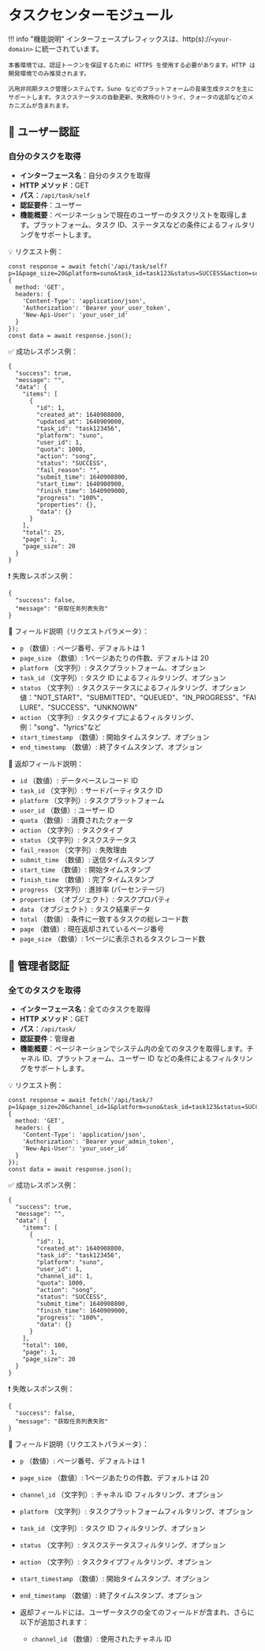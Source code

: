 # タスクセンターモジュール

!!! info "機能説明"
    インターフェースプレフィックスは、http(s)://`<your-domain>` に統一されています。

    本番環境では、認証トークンを保証するために HTTPS を使用する必要があります。HTTP は開発環境でのみ推奨されます。

    汎用非同期タスク管理システムです。Suno などのプラットフォームの音楽生成タスクを主にサポートします。タスクステータスの自動更新、失敗時のリトライ、クォータの返却などのメカニズムが含まれます。

## 🔐 ユーザー認証

### 自分のタスクを取得

- **インターフェース名**：自分のタスクを取得
- **HTTP メソッド**：GET
- **パス**：`/api/task/self`
- **認証要件**：ユーザー
- **機能概要**：ページネーションで現在のユーザーのタスクリストを取得します。プラットフォーム、タスク ID、ステータスなどの条件によるフィルタリングをサポートします。

💡 リクエスト例：

```
const response = await fetch('/api/task/self?p=1&page_size=20&platform=suno&task_id=task123&status=SUCCESS&action=song&start_timestamp=1640908800&end_timestamp=1640995200', {  
  method: 'GET',  
  headers: {  
    'Content-Type': 'application/json',  
    'Authorization': 'Bearer your_user_token',
    'New-Api-User': 'your_user_id'
  }  
});  
const data = await response.json();
```

✅ 成功レスポンス例：

```
{  
  "success": true,  
  "message": "",  
  "data": {  
    "items": [  
      {  
        "id": 1,  
        "created_at": 1640908800,  
        "updated_at": 1640909000,  
        "task_id": "task123456",  
        "platform": "suno",  
        "user_id": 1,  
        "quota": 1000,  
        "action": "song",  
        "status": "SUCCESS",  
        "fail_reason": "",  
        "submit_time": 1640908800,  
        "start_time": 1640908900,  
        "finish_time": 1640909000,  
        "progress": "100%",  
        "properties": {},  
        "data": {}  
      }  
    ],  
    "total": 25,  
    "page": 1,  
    "page_size": 20  
  }  
}
```

❗ 失敗レスポンス例：

```
{  
  "success": false,  
  "message": "获取任务列表失败"  
}
```

🧾 フィールド説明（リクエストパラメータ）：

- `p` （数値）: ページ番号、デフォルトは 1
- `page_size` （数値）: 1ページあたりの件数、デフォルトは 20
- `platform` （文字列）: タスクプラットフォーム、オプション 
- `task_id` （文字列）: タスク ID によるフィルタリング、オプション 
- `status` （文字列）: タスクステータスによるフィルタリング、オプション値："NOT_START"、"SUBMITTED"、"QUEUED"、"IN_PROGRESS"、"FAILURE"、"SUCCESS"、"UNKNOWN" 
- `action` （文字列）: タスクタイプによるフィルタリング、例："song"、"lyrics"など 
- `start_timestamp` （数値）: 開始タイムスタンプ、オプション
- `end_timestamp` （数値）: 終了タイムスタンプ、オプション

🧾 返却フィールド説明：

- `id` （数値）: データベースレコード ID 
- `task_id` （文字列）: サードパーティタスク ID
- `platform` （文字列）: タスクプラットフォーム
- `user_id` （数値）: ユーザー ID
- `quota` （数値）: 消費されたクォータ 
- `action` （文字列）: タスクタイプ
- `status` （文字列）: タスクステータス
- `fail_reason` （文字列）: 失敗理由 
- `submit_time` （数値）: 送信タイムスタンプ
- `start_time` （数値）: 開始タイムスタンプ
- `finish_time` （数値）: 完了タイムスタンプ
- `progress` （文字列）: 進捗率 (パーセンテージ) 
- `properties` （オブジェクト）: タスクプロパティ 
- `data` （オブジェクト）: タスク結果データ 
- `total` （数値）: 条件に一致するタスクの総レコード数
- `page` （数値）: 現在返却されているページ番号
- `page_size` （数値）: 1ページに表示されるタスクレコード数

## 🔐 管理者認証

### 全てのタスクを取得

- **インターフェース名**：全てのタスクを取得
- **HTTP メソッド**：GET
- **パス**：`/api/task/`
- **認証要件**：管理者
- **機能概要**：ページネーションでシステム内の全てのタスクを取得します。チャネル ID、プラットフォーム、ユーザー ID などの条件によるフィルタリングをサポートします。

💡 リクエスト例：

```
const response = await fetch('/api/task/?p=1&page_size=20&channel_id=1&platform=suno&task_id=task123&status=SUCCESS&action=song&start_timestamp=1640908800&end_timestamp=1640995200', {  
  method: 'GET',  
  headers: {  
    'Content-Type': 'application/json',  
    'Authorization': 'Bearer your_admin_token',
    'New-Api-User': 'your_user_id'
  }  
});  
const data = await response.json();
```

✅ 成功レスポンス例：

```
{  
  "success": true,  
  "message": "",  
  "data": {  
    "items": [  
      {  
        "id": 1,  
        "created_at": 1640908800,  
        "task_id": "task123456",  
        "platform": "suno",  
        "user_id": 1,  
        "channel_id": 1,  
        "quota": 1000,  
        "action": "song",  
        "status": "SUCCESS",  
        "submit_time": 1640908800,  
        "finish_time": 1640909000,  
        "progress": "100%",  
        "data": {}  
      }  
    ],  
    "total": 100,  
    "page": 1,  
    "page_size": 20  
  }  
}
```

❗ 失敗レスポンス例：

```
{  
  "success": false,  
  "message": "获取任务列表失败"  
}
```

🧾 フィールド説明（リクエストパラメータ）：

- `p` （数値）: ページ番号、デフォルトは 1
- `page_size` （数値）: 1ページあたりの件数、デフォルトは 20
- `channel_id` （文字列）: チャネル ID フィルタリング、オプション 
- `platform` （文字列）: タスクプラットフォームフィルタリング、オプション
- `task_id` （文字列）: タスク ID フィルタリング、オプション
- `status` （文字列）: タスクステータスフィルタリング、オプション
- `action` （文字列）: タスクタイプフィルタリング、オプション
- `start_timestamp` （数値）: 開始タイムスタンプ、オプション
- `end_timestamp` （数値）: 終了タイムスタンプ、オプション
- 返却フィールドには、ユーザータスクの全てのフィールドが含まれ、さらに以下が追加されます：

    - `channel_id` （数値）: 使用されたチャネル ID